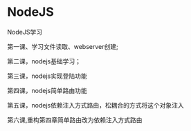 NodeJS
======

NodeJS学习

第一课、学习文件读取、webserver创建;

第二课，nodejs基础学习；

第三课，nodejs实现登陆功能

第四课，nodejs简单路由功能

第五课，nodejs依赖注入方式路由，松耦合的方式将这个对象注入

第六课,重构第四章简单路由改为依赖注入方式路由







